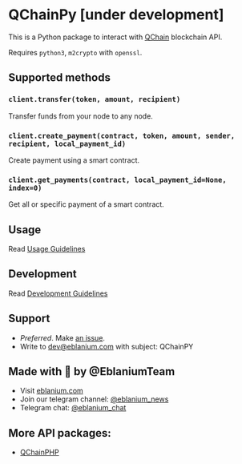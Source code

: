 # QChainPy [under development]

This is a Python package to interact with [QChain](https://qchain.ai) blockchain API.

Requires `python3`, `m2crypto` with `openssl`.

## Supported methods

### `client.transfer(token, amount, recipient)`
Transfer funds from your node to any node.

### `client.create_payment(contract, token, amount, sender, recipient, local_payment_id)`
Create payment using a smart contract.

### `client.get_payments(contract, local_payment_id=None, index=0)`
Get all or specific payment of a smart contract.

## Usage
Read [Usage Guidelines](USAGE.md)

## Development
Read [Development Guidelines](USAGE.md)

## Support
* _Preferred_. Make [an issue](https://github.com/eblanium/qchainpy/issues).
* Write to [dev@eblanium.com](mailto:dev@eblanium.com) with subject: QChainPY

## Made with 💙 by @EblaniumTeam
* Visit [eblanium.com](https://eblanium.com)
* Join our telegram channel: [@eblanium_news](https://t.me/eblanium_news)
* Telegram chat: [@eblanium_chat](https://t.me/eblanium_chat)

## More API packages:
* [QChainPHP](https://github.com/qchainai/QchainPHP)